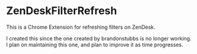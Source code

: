 # ZenDeskFilterRefresh
This is a Chrome Extension for refreshing filters on ZenDesk.

I created this since the one created by brandonstubbs is no longer working.
I plan on maintaining this one, and plan to improve it as time progresses.
